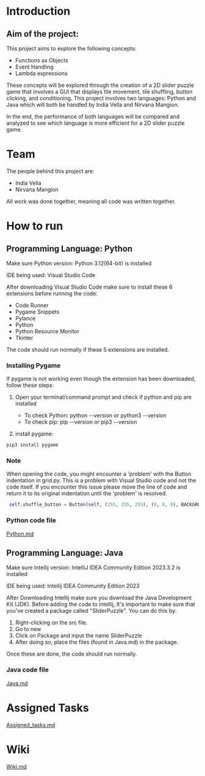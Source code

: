 
# Introduction 
## Aim of the project: 
This project aims to explore the following concepts:
- Functions as Objects 
-	Event Handling 
-	Lambda expressions 

These concepts will be explored through the creation of a 2D slider puzzle game that involves a GUI that displays tile movement, tile shuffling, button clicking, and conditioning. This project involves two languages: Python and Java which will both be handled by India Vella and Nirvana Mangion. 

In the end, the performance of both languages will be compared and analyzed to see which language is more efficient for a 2D slider puzzle game. 

# Team
The people behind this project are:

- India Vella
- Nirvana Mangion

All work was done together, meaning all code was written together.

# How to run

## Programming Language: Python
Make sure Python version: Python 3.12(64-bit) is installed


IDE being used: Visual Studio Code


After downloading Visual Studio Code make sure to install these 6 extensions before running the code: 
- Code Runner
- Pygame Snippets 
- Pylance 
- Python 
- Python Resource Monitor
- Tkinter

The code should run normally if these 5 extensions are installed.

### Installing Pygame
If pygame is not working even though the extension has been downloaded, follow these steps:

1. Open your terminal/command prompt and check if python and pip are installed
   - To check Python: python --version or python3 --version
   - To check pip: pip --version or pip3 --version
     

2. install pygame:
```python
pip3 install pygame
```



### Note
When opening the code, you might encounter a 'problem' with the Button indentation in grid.py. This is a problem with Visual Studio code and not the code itself. If you encounter this issue please move the line of code and return it to its original indentation until the 'problem' is resolved.

```Python
 self.shuffle_button = Button(self, (255, 255, 255), (0, 0, 0), BACKGROUND_WIDTH - 220, 20, 150, 50, "Shuffle", shuffle_button_action)
```


### Python code file
[Python.md](https://github.com/CIS1221-2023-2024/C6-FunctionsAsObjects/tree/main/Python)


## Programming Language: Java
Make sure Intellij version: IntelliJ IDEA Community Edition 2023.3.2 is installed


IDE being used: Intellij IDEA Community Edition 2023


After Downloading Intellij make sure you download the Java Development Kit (JDK).
Before adding the code to intellij, It's important to make sure that you've created a package called "SliderPuzzle".
You can do this by:
1. Right-clicking on the src file.
2. Go to new
3. Click on Package and input the name SliderPuzzle
4. After doing so, place the files (found in Java.md) in the package.

Once these are done, the code should run normally.

### Java code file
[Java.md](https://github.com/CIS1221-2023-2024/C6-FunctionsAsObjects/tree/main/java)

# Assigned Tasks 
[Assigned_tasks.md](https://github.com/orgs/CIS1221-2023-2024/projects/7)
# Wiki
[Wiki.md](https://github.com/CIS1221-2023-2024/C6-FunctionsAsObjects/tree/main/Wiki)
